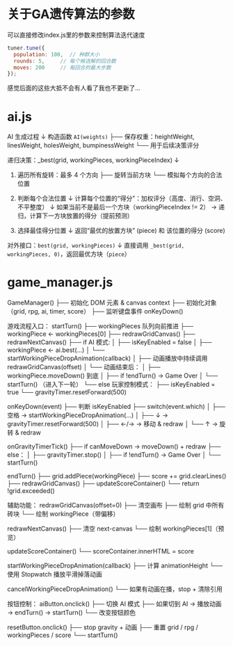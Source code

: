 # 关于GA遗传算法的参数

可以直接修改index.js里的参数来控制算法迭代速度

```js
tuner.tune({
  population: 100,  // 种群大小
  rounds: 5,     // 每个候选解的回合数
  moves: 200     // 每回合的最大步数
});
```



感觉后面的这些大抵不会有人看了我也不更新了...

# ai.js

AI 生成过程
    ↓
构造函数 `AI(weights)`
    ├── 保存权重：heightWeight, linesWeight, holesWeight, bumpinessWeight
    └── 用于后续决策评分

递归决策：_best(grid, workingPieces, workingPieceIndex)
    ↓
1. 遍历所有旋转：最多 4 个方向
    ├── 旋转当前方块
    └── 模拟每个方向的合法位置

2. 判断每个合法位置
    ↓
    计算每个位置的“得分”：加权评分（高度、消行、空洞、不平整度）
    ↓
    如果当前不是最后一个方块（workingPieceIndex != 2）
    → 递归，计算下一方块放置的得分（提前预测）

3. 选择最佳得分位置
    ↓
    返回“最优的放置方块” (piece) 和 该位置的得分 (score)

对外接口：`best(grid, workingPieces)`
    ↓
    直接调用 `_best(grid, workingPieces, 0)`，返回最优方块（`piece`）

# game_manager.js

GameManager()
├── 初始化 DOM 元素 & canvas context
├── 初始化对象（grid, rpg, ai, timer, score）
├── 监听键盘事件 onKeyDown()

游戏流程入口：
startTurn()
├── workingPieces 队列向前推进
├── workingPiece ← workingPieces[0]
├── redrawGridCanvas()
├── redrawNextCanvas()
├── if AI 模式:
│   ├── isKeyEnabled = false
│   ├── workingPiece ← ai.best(...)
│   └── startWorkingPieceDropAnimation(callback)
│       ├── 动画播放中持续调用 redrawGridCanvas(offset)
│       └── 动画结束后：
│           ├── workingPiece.moveDown() 到底
│           ├── if !endTurn() → Game Over
│           └── startTurn() （进入下一轮）
└── else 玩家控制模式：
    ├── isKeyEnabled = true
    └── gravityTimer.resetForward(500)

onKeyDown(event)
├── 判断 isKeyEnabled
├── switch(event.which)
│   ├── 空格 → startWorkingPieceDropAnimation(...)
│   ├── ↓ → gravityTimer.resetForward(500)
│   ├── ←/→ → 移动 & redraw
│   └── ↑ → 旋转 & redraw

onGravityTimerTick()
├── if canMoveDown → moveDown() + redraw
├── else：
│   ├── gravityTimer.stop()
│   ├── if !endTurn() → Game Over
│   └── startTurn()

endTurn()
├── grid.addPiece(workingPiece)
├── score += grid.clearLines()
├── redrawGridCanvas()
├── updateScoreContainer()
└── return !grid.exceeded()

辅助功能：
redrawGridCanvas(offset=0)
├── 清空画布
├── 绘制 grid 中所有砖块
└── 绘制 workingPiece（带偏移）

redrawNextCanvas()
├── 清空 next-canvas
└── 绘制 workingPieces[1]（预览）

updateScoreContainer()
└── scoreContainer.innerHTML = score

startWorkingPieceDropAnimation(callback)
├── 计算 animationHeight
└── 使用 Stopwatch 播放平滑掉落动画

cancelWorkingPieceDropAnimation()
└── 如果有动画在播，stop + 清除引用

按钮控制：
aiButton.onclick()
├── 切换 AI 模式
├── 如果切到 AI → 播放动画 → endTurn() → startTurn()
└── 改变按钮颜色

resetButton.onclick()
├── stop gravity + 动画
├── 重置 grid / rpg / workingPieces / score
└── startTurn()
